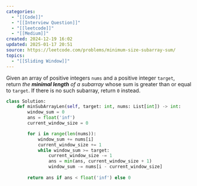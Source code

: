```yaml
---
categories:
  - "[[Code]]"
  - "[[Interview Question]]"
  - "[[leetcode]]"
  - "[[Medium]]"
created: 2024-12-19 16:02
updated: 2025-01-17 20:51
source: https://leetcode.com/problems/minimum-size-subarray-sum/
topics:
  - "[[Sliding Window]]"
---
```

Given an array of positive integers `nums` and a positive integer `target`, return _the **minimal length** of a_ _subarray_ whose sum is greater than or equal to `target`. If there is no such subarray, return `0` instead.
```python
class Solution:
    def minSubArrayLen(self, target: int, nums: List[int]) -> int:
        window_sum = 0
        ans = float('inf')
        current_window_size = 0

        for i in range(len(nums)):
            window_sum += nums[i]
            current_window_size += 1
            while window_sum >= target:
                current_window_size -= 1
                ans = min(ans, current_window_size + 1)
                window_sum -= nums[i - current_window_size]
            
        return ans if ans < float('inf') else 0
``` 